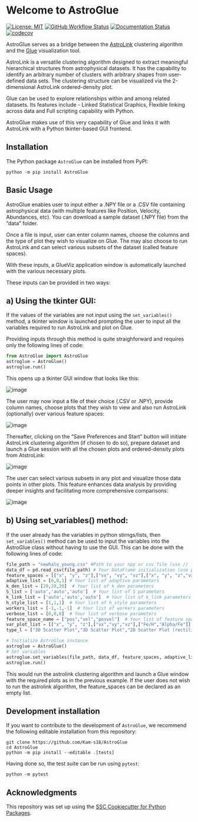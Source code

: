 # Welcome to AstroGlue

[![License: MIT](https://img.shields.io/badge/License-MIT-yellow.svg)](https://opensource.org/licenses/MIT)
[![GitHub Workflow Status](https://img.shields.io/github/actions/workflow/status/Kam-s18/AstroGlue/ci.yml?branch=main)](https://github.com/Kam-s18/AstroGlue/actions/workflows/ci.yml)
[![Documentation Status](https://readthedocs.org/projects/AstroGlue/badge/)](https://AstroGlue.readthedocs.io/)
[![codecov](https://codecov.io/gh/Kam-s18/AstroGlue/branch/main/graph/badge.svg)](https://codecov.io/gh/Kam-s18/AstroGlue)

AstroGlue serves as a bridge between the [AstroLink](https://github.com/william-h-oliver/astrolink) clustering algorithm and the [Glue](https://github.com/glue-viz/glue) visualization tool. 

AstroLink is a versatile clustering algorithm designed to extract meaningful hierarchical structures from astrophysical datasets. It has the capability to identify an arbitrary number of clusters with arbitrary shapes from user-defined data sets. The clustering structure can be visualized via the 2-dimensional AstroLink ordered-density plot.

Glue can be used to explore relationships within and among related datasets. Its features include - Linked Statistical Graphics, Flexible linking across data and Full scripting capability with Python. 

AstroGlue makes use of this very capability of Glue and links it with AstroLink with a Python tkinter-based GUI frontend.

## Installation

The Python package `AstroGlue` can be installed from PyPI:

```
python -m pip install AstroGlue
```
Basic Usage
-------------------
AstroGlue enables user to input either a .NPY file or a .CSV file containing astrophysical data (with multiple features like Position, Velocity, Abundances, etc). You can download a sample dataset (.NPY file) from the “data” folder.

Once a file is input, user can enter column names, choose the columns and the type of plot they wish to visualize on Glue. The may also choose to run AstroLink and can select various subsets of the dataset (called feature spaces). 

With these inputs, a GlueViz application window is automatically launched with the various necessary plots.

These inputs can be provided in two ways:

a) Using the tkinter GUI: 
---------
If the values of the variables are not input using the `set_variables()` method, a tkinter window 
is launched prompting the user to input all the variables required to run AstroLink and plot on Glue. 

Providing inputs through this method is quite straighforward and requires only the following lines of code:

```python
from AstroGlue import AstroGlue
astroglue = AstroGlue()
astroglue.run()
```

This opens up a tkinter GUI window that looks like this:

![image](https://github.com/Kam-s18/AstroGlue/assets/105807625/ddc2c1d7-187c-4a2c-acad-b4b6b2299966)

The user may now input a file of their choice (.CSV or .NPY), provide column names, choose plots that they wish to view and also run AstroLink (optionally) over various feature spaces:

![image](https://github.com/Kam-s18/AstroGlue/assets/105807625/d3849a38-c49f-4bf4-b00f-6ce6e809af3c)

Thereafter, clicking on the “Save Preferences and Start” button will initiate AstroLink clustering algorithm (if chosen to do so), prepare dataset and launch a Glue session with all the chosen plots and ordered-density plots from AtstroLink:

![image](https://github.com/Kam-s18/AstroGlue/assets/105807625/0a46a14b-8696-4b0c-8b09-b803eccd0680)

The user can select various subsets in any plot and visualize those data points in other plots. This feature enhances data analysis by providing deeper insights and facilitating more comprehensive comparisons:

![image](https://github.com/Kam-s18/AstroGlue/assets/105807625/79706ea7-48c2-4499-9c98-03b3ff91e892)

b) Using set_variables() method:
--------------------------------------------
If the user already has the variables in python stirngs/lists, then `set_variables()` method can be used to input the variables into the AstroGlue class without having to use the GUI. This can be done with the following lines of code:

```python
file_path = "newhalo_young.csv" #Path to your npy or csv file (use // for absolute path)
data_df = pd.read_csv(file_path) # Your DataFrame initialization (use pd.read_csv or convert you numpy file to dataframe with column names)
feature_spaces = [["x", "y", "z"],["vx", "vy", "vz"],["x", "y", "z","vx", "vy", "vz"]] # Your list of feature spaces
adaptive_list = [0,0,1] # Your list of adaptive parameters
k_den_list = [20,20,20]  # Your list of k_den parameters
S_list = ['auto','auto','auto']  # Your list of S parameters
k_link_list = ['auto','auto','auto']  # Your list of k_link parameters
h_style_list = [1,1,1]  # Your list of h_style parameters
workers_list = [-1,-1,-1]  # Your list of workers parameters
verbose_list = [0,0,0]  # Your list of verbose parameters
feature_space_name = ["pos","vel","posvel"]  # Your list of feature space names
var_plot_list = [["x", "y", "z"],["vx","vy","vz"],["Fe/H","Alpha/Fe"]]  # Your list of variable plots
type_l = ["3D Scatter Plot","3D Scatter Plot","2D Scatter Plot (rectilinear)"]  # Your list of plot types

# Initialize AstroGlue instance
astroglue = AstroGlue()
# Set variables
astroglue.set_variables(file_path, data_df, feature_spaces, adaptive_list, k_den_list, S_list, k_link_list, h_style_list, workers_list, verbose_list, feature_space_name, var_plot_list, type_l)
astroglue.run()
```

This would run the astrolink clustering algorithm and launch a Glue window with the required plots as in the previous example. If the user does not wish to run the astrolink algorithm, the feature_spaces can be declared as an empty list.

## Development installation

If you want to contribute to the development of `AstroGlue`, we recommend
the following editable installation from this repository:

```
git clone https://github.com/Kam-s18/AstroGlue
cd AstroGlue
python -m pip install --editable .[tests]
```

Having done so, the test suite can be run using `pytest`:

```
python -m pytest
```

## Acknowledgments

This repository was set up using the [SSC Cookiecutter for Python Packages](https://github.com/ssciwr/cookiecutter-python-package).
